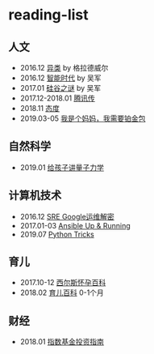 # reading-list

## 人文
- 2016.12 [异类](https://book.douban.com/subject/25863621/) by 格拉德威尔
- 2016.12 [智能时代](https://book.douban.com/subject/26838557/) by 吴军
- 2017.01 [硅谷之谜](https://book.douban.com/subject/26665230/) by 吴军
- 2017.12-2018.01 [腾讯传](https://book.douban.com/subject/26929955/)
- 2018.11 [态度](https://book.douban.com/subject/30346218/)
- 2019.03-05 [我是个妈妈，我需要铂金包](https://book.douban.com/subject/26320194/)

 ## 自然科学
- 2019.01 [给孩子讲量子力学](https://book.douban.com/subject/26953160/)

## 计算机技术
- 2016.12 [SRE Google运维解密](https://book.douban.com/subject/26875239/)
- 2017.01-03 [Ansible Up & Running](https://www.amazon.de/Ansible-Up-Running-Lorin-Hochstein/dp/1491915323)
- 2019.07 [Python Tricks](https://www.amazon.de/Python-Tricks-Buffet-Awesome-Features/dp/1775093301)

## 育儿
- 2017.10-12 [西尔斯怀孕百科](https://book.douban.com/subject/3655433/)
- 2018.02 [育儿百科](https://book.douban.com/subject/1101921/) 0-1个月

## 财经
- 2018.01 [指数基金投资指南](https://book.douban.com/subject/27204860/)
